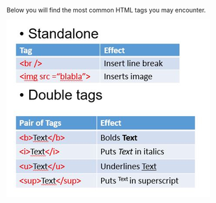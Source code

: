 Below you will find the most common HTML tags you may encounter.

![](../_img/11_b_tags_html.jpg)

<!-- @todo: write list of html tags and hover over tags to see inline codes -->
